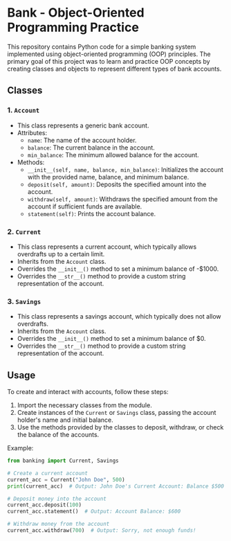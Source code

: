 # Bank - Object-Oriented Programming Practice

This repository contains Python code for a simple banking system implemented using object-oriented programming (OOP) principles. The primary goal of this project was to learn and practice OOP concepts by creating classes and objects to represent different types of bank accounts.

## Classes

### 1. `Account`
- This class represents a generic bank account.
- Attributes:
  - `name`: The name of the account holder.
  - `balance`: The current balance in the account.
  - `min_balance`: The minimum allowed balance for the account.
- Methods:
  - `__init__(self, name, balance, min_balance)`: Initializes the account with the provided name, balance, and minimum balance.
  - `deposit(self, amount)`: Deposits the specified amount into the account.
  - `withdraw(self, amount)`: Withdraws the specified amount from the account if sufficient funds are available.
  - `statement(self)`: Prints the account balance.

### 2. `Current`
- This class represents a current account, which typically allows overdrafts up to a certain limit.
- Inherits from the `Account` class.
- Overrides the `__init__()` method to set a minimum balance of -$1000.
- Overrides the `__str__()` method to provide a custom string representation of the account.

### 3. `Savings`
- This class represents a savings account, which typically does not allow overdrafts.
- Inherits from the `Account` class.
- Overrides the `__init__()` method to set a minimum balance of $0.
- Overrides the `__str__()` method to provide a custom string representation of the account.

## Usage

To create and interact with accounts, follow these steps:

1. Import the necessary classes from the module.
2. Create instances of the `Current` or `Savings` class, passing the account holder's name and initial balance.
3. Use the methods provided by the classes to deposit, withdraw, or check the balance of the accounts.

Example:
```python
from banking import Current, Savings

# Create a current account
current_acc = Current("John Doe", 500)
print(current_acc)  # Output: John Doe's Current Account: Balance $500

# Deposit money into the account
current_acc.deposit(100)
current_acc.statement()  # Output: Account Balance: $600

# Withdraw money from the account
current_acc.withdraw(700)  # Output: Sorry, not enough funds!

